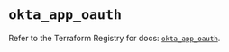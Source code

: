 # `okta_app_oauth`

Refer to the Terraform Registry for docs: [`okta_app_oauth`](https://registry.terraform.io/providers/okta/okta/4.18.0/docs/resources/app_oauth).
